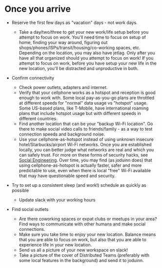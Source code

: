 # Once you arrive

*   Reserve the first few days as "vacation" days - not work days.
    *   Take a day/two/three to get your new work/life setup before you attempt to focus on work. You'll need time to focus on setup of home, finding your way around, figuring out shops/phones/ISPs/transit/housing/co-working spaces, etc. Depending on the location, you may also have jetlag. Only after you have all that organized should you attempt to focus on work! If you attempt to focus on work, before you have setup your new life in the new location, you'll be distracted and unproductive in both.

*   Confirm connectivity
    *   Check power outlets, adapters and internet.
    *   Verify that your cellphone works as a hotspot and reception is good enough to work with. Some local pay-as-you-go plans are throttled at different speeds for "normal" data usage vs "hotspot" usage. Some US-based plans, like T-Mobile, have international roaming plans that include hotspot usage but with different speeds in different countries.
    *   Find another location that can be your "backup Wi-Fi location". Go there to make social video calls to friends/family - as a way to test connection speeds and background noise.
    *   Use your cellphone-as-hotspot instead of using unknown insecure hotel/Starbucks/airport Wi-Fi networks. Once you are established locally, you can better judge what networks are real and which you can safely trust. For more on these forms of security hacks, see [Social Engineering](../../09-security/awareness.md#phishing-and-social-engineering). Over time, you may find (as joduinn does) that using cellphone-as-hotspot is actually faster, safer and more predictable to use, even when there is local "free" Wi-Fi available that may have questionable speed and security. 

*   Try to set up a consistent sleep (and work!) schedule as quickly as possible
    *   Update slack with your working hours

*   Find social outlets
    *   Are there coworking spaces or expat clubs or meetups in your area? Find ways to communicate with other humans and make social connections.
    *   Make sure you take time to enjoy your new location. Balance means that you are able to focus on work, but also that you are able to experience life in your new location.
    *   Send us all a picture of your new workspace on slack!
    *   Take a picture of the cover of Distributed Teams (preferably with some local features in the background) and send it to joduinn.
